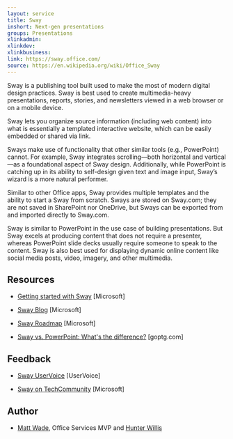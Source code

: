 ```yaml
---
layout: service
title: Sway
inshort: Next-gen presentations
groups: Presentations
xlinkadmin: 
xlinkdev:
xlinkbusiness: 
link: https://sway.office.com/
source: https://en.wikipedia.org/wiki/Office_Sway
---
```


Sway is a publishing tool built used to make the most of modern digital design practices. Sway is best used to create multimedia-heavy presentations, reports, stories, and newsletters viewed in a web browser or on a mobile device.

Sway lets you organize source information (including web content) into what is essentially a templated interactive website, which can be easily embedded or shared via link.

Sways make use of functionality that other similar tools (e.g., PowerPoint) cannot. For example, Sway integrates scrolling—both horizontal and vertical—as a foundational aspect of Sway design. Additionally, while PowerPoint is catching up in its ability to self-design given text and image input, Sway’s wizard is a more natural performer.

Similar to other Office apps, Sway provides multiple templates and the ability to start a Sway from scratch. Sways are stored on Sway.com; they are not saved in SharePoint nor OneDrive, but Sways can be exported from and imported directly to Sway.com.

Sway is similar to PowerPoint in the use case of building presentations. But Sway excels at producing content that does not require a presenter, whereas PowerPoint slide decks usually require someone to speak to the content. Sway is also best used for displaying dynamic online content like social media posts, video, imagery, and other multimedia.

Resources
---------

-   [Getting started with Sway](https://support.office.com/en-us/article/getting-started-with-sway-2076c468-63f4-4a89-ae5f-424796714a8a)
    \[Microsoft\]

-   [Sway Blog](https://www.google.com/url?q=https://blogs.office.com/en-us/sway/&sa=D&ust=1540147644283000&usg=AFQjCNFuexkBCmrvOzbI_DEDRp6MWZOCCg)
    \[Microsoft\]

-   [Sway Roadmap](https://www.google.com/url?q=https://products.office.com/en-us/business/office-365-roadmap?filters%3Dsway&sa=D&ust=1540147644283000&usg=AFQjCNHefLnIOGLF11zK8iYdLd3-F6iEDQ)
    \[Microsoft\]

-   [Sway vs. PowerPoint: What's the difference?](http://blog.goptg.com/sway-vs-powerpoint-whats-the-difference)
    \[goptg.com\] 

Feedback
---------

-   [Sway UserVoice](https://www.google.com/url?q=https://sway.uservoice.com/forums/264674-sway&sa=D&ust=1540147644283000&usg=AFQjCNHKZkwmUZbFEweIy2IvQ-ZBVQ5Upw)
    \[UserVoice\]
    
-   [Sway on TechCommunity](https://www.google.com/url?q=https://techcommunity.microsoft.com/t5/Sway/ct-p/Sway&sa=D&ust=1540147644283000&usg=AFQjCNFdWuBZH1Rr1sYQnQ-lfZw7_dhDcQ)
    \[Microsoft\]
    
Author
---------

-   [Matt Wade](https://www.linkedin.com/in/thatmattwade/), Office Services MVP and [Hunter Willis](https://twitter.com/HW_EndUser)
